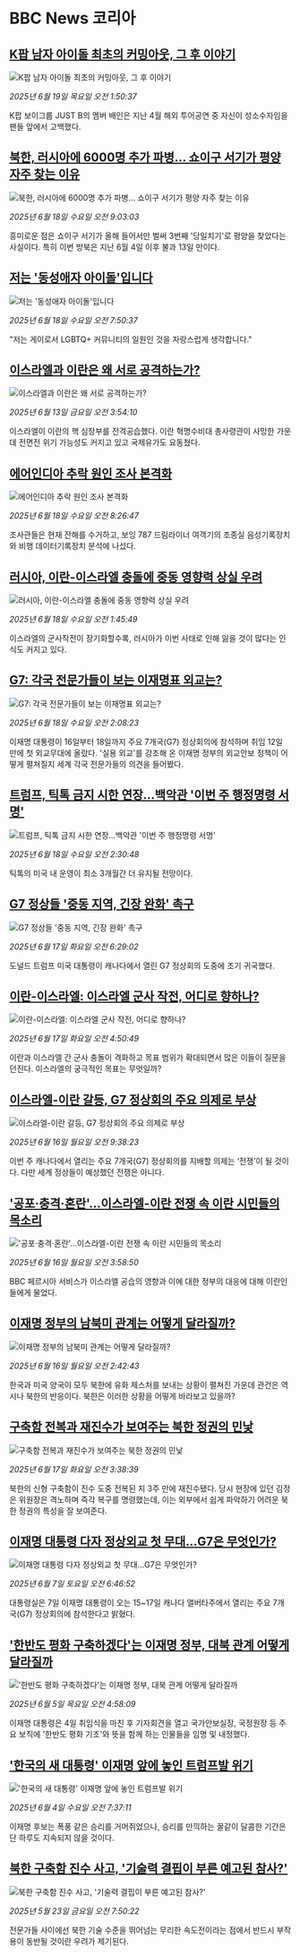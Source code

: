 # BBC News 코리아## [K팝 남자 아이돌 최초의 커밍아웃, 그 후 이야기](https://www.bbc.com/korean/articles/c15w3k1wgwko?at_campaign=githubrss)![K팝 남자 아이돌 최초의 커밍아웃, 그 후 이야기](https://ichef.bbci.co.uk/ace/standard/240/cpsprodpb/1a84/live/73e683c0-4caf-11f0-a466-d54f65b60deb.jpg)_2025년 6월 19일 목요일 오전 1:50:37_K팝 보이그룹 JUST B의 멤버 배인은 지난 4월 해외 투어공연 중 자신이 성소수자임을 팬들 앞에서 고백했다.## [북한, 러시아에 6000명 추가 파병… 쇼이구 서기가 평양 자주 찾는 이유 ](https://www.bbc.com/korean/articles/c20pjj93eg5o?at_campaign=githubrss)![북한, 러시아에 6000명 추가 파병… 쇼이구 서기가 평양 자주 찾는 이유 ](https://ichef.bbci.co.uk/ace/standard/240/cpsprodpb/5c08/live/de67d810-4c1f-11f0-8c47-237c2e4015f5.jpg)_2025년 6월 18일 수요일 오전 9:03:03_흥미로운 점은 쇼이구 서기가 올해 들어서만 벌써 3번째 '당일치기'로 평양을 찾았다는 사실이다. 특히 이번 방북은 지난  6월 4일 이후 불과 13일 만이다.## [저는 '동성애자 아이돌'입니다](https://www.bbc.com/korean/articles/cdr3l152z34o?at_campaign=githubrss)![저는 '동성애자 아이돌'입니다](https://ichef.bbci.co.uk/ace/standard/240/cpsprodpb/5399/live/ede7fb80-4c0b-11f0-8c47-237c2e4015f5.jpg)_2025년 6월 18일 수요일 오전 7:50:37_"저는 게이로서 LGBTQ+ 커뮤니티의 일원인 것을 자랑스럽게 생각합니다."## [이스라엘과 이란은 왜 서로 공격하는가?](https://www.bbc.com/korean/articles/c19d4082xn3o?at_campaign=githubrss)![이스라엘과 이란은 왜 서로 공격하는가?](https://ichef.bbci.co.uk/ace/standard/240/cpsprodpb/dcba/live/54ec0ea0-4808-11f0-84b6-6bf0f66205f1.jpg)_2025년 6월 13일 금요일 오전 3:54:10_이스라엘이 이란의 핵 심장부를 전격공습했다. 이란 혁명수비대 총사령관이 사망한 가운데 전면전 위기 가능성도 커지고 있고 국제유가도 요동쳤다.## [에어인디아 추락 원인 조사 본격화](https://www.bbc.com/korean/articles/cwyqlllrwvwo?at_campaign=githubrss)![에어인디아 추락 원인 조사 본격화](https://ichef.bbci.co.uk/ace/standard/240/cpsprodpb/f7c1/live/5a044570-4c1c-11f0-8c47-237c2e4015f5.jpg)_2025년 6월 18일 수요일 오전 8:26:47_조사관들은 현재 잔해를 수거하고, 보잉 787 드림라이너 여객기의 조종실 음성기록장치와 비행 데이터기록장치 분석에 나섰다.## [러시아, 이란-이스라엘 충돌에 중동 영향력 상실 우려](https://www.bbc.com/korean/articles/ce9xzlvjzj2o?at_campaign=githubrss)![러시아, 이란-이스라엘 충돌에 중동 영향력 상실 우려](https://ichef.bbci.co.uk/ace/standard/240/cpsprodpb/9fda/live/4b2ba1b0-4be5-11f0-86d5-3b52b53af158.jpg)_2025년 6월 18일 수요일 오전 1:45:49_이스라엘의 군사작전이 장기화할수록, 러시아가 이번 사태로 인해 잃을 것이 많다는 인식도 커지고 있다.## [G7: 각국 전문가들이 보는 이재명표 외교는?](https://www.bbc.com/korean/articles/cr5vnzmnv6jo?at_campaign=githubrss)![G7: 각국 전문가들이 보는 이재명표 외교는?](https://ichef.bbci.co.uk/ace/standard/240/cpsprodpb/e1d8/live/56f546a0-4bee-11f0-86d5-3b52b53af158.jpg)_2025년 6월 18일 수요일 오전 2:08:23_이재명 대통령이 16일부터 18일까지 주요 7개국(G7) 정상회의에 참석하며 취임 12일 만에 첫 외교무대에 올랐다. '실용 외교'를 강조해 온 이재명 정부의 외교안보 정책이 어떻게 펼쳐질지 세계 각국 전문가들의 의견을 들어봤다.## [트럼프, 틱톡 금지 시한 연장…백악관 '이번 주 행정명령 서명'](https://www.bbc.com/korean/articles/c70xjpy4lylo?at_campaign=githubrss)![트럼프, 틱톡 금지 시한 연장…백악관 '이번 주 행정명령 서명'](https://ichef.bbci.co.uk/ace/standard/240/cpsprodpb/0443/live/8a753420-4beb-11f0-86d5-3b52b53af158.jpg)_2025년 6월 18일 수요일 오전 2:30:48_틱톡의 미국 내 운영이 최소 3개월간 더 유지될 전망이다.## [G7 정상들 '중동 지역, 긴장 완화' 촉구](https://www.bbc.com/korean/articles/cj0m8ymqqzmo?at_campaign=githubrss)![G7 정상들 '중동 지역, 긴장 완화' 촉구](https://ichef.bbci.co.uk/ace/standard/240/cpsprodpb/2d30/live/4a2cee10-4b2f-11f0-8c47-237c2e4015f5.jpg)_2025년 6월 17일 화요일 오전 6:29:02_도널드 트럼프 미국 대통령이 캐나다에서 열린 G7 정상회의 도중에 조기 귀국했다.## [이란-이스라엘: 이스라엘 군사 작전, 어디로 향하나?](https://www.bbc.com/korean/articles/cdezyz60l7yo?at_campaign=githubrss)![이란-이스라엘: 이스라엘 군사 작전, 어디로 향하나?](https://ichef.bbci.co.uk/ace/standard/240/cpsprodpb/044c/live/26ebd6c0-4b37-11f0-a466-d54f65b60deb.png)_2025년 6월 17일 화요일 오전 4:50:49_이란과 이스라엘 간 군사 충돌이 격화하고 목표 범위가 확대되면서 많은 이들이 질문을 던진다. 이스라엘의 궁극적인 목표는 무엇일까?## [이스라엘-이란 갈등, G7 정상회의 주요 의제로 부상](https://www.bbc.com/korean/articles/cg5v5j333ndo?at_campaign=githubrss)![이스라엘-이란 갈등, G7 정상회의 주요 의제로 부상](https://ichef.bbci.co.uk/ace/standard/240/cpsprodpb/0f96/live/37432d50-4a94-11f0-9471-e380f647874e.jpg)_2025년 6월 16일 월요일 오전 9:38:23_이번 주 캐나다에서 열리는 주요 7개국(G7) 정상회의를 지배할 의제는 ‘전쟁’이 될 것이다. 다만 세계 정상들이 예상했던 전쟁은 아니다.## ['공포·충격·혼란'…이스라엘-이란 전쟁 속 이란 시민들의 목소리](https://www.bbc.com/korean/articles/c2kqky5kz0lo?at_campaign=githubrss)!['공포·충격·혼란'…이스라엘-이란 전쟁 속 이란 시민들의 목소리](https://ichef.bbci.co.uk/ace/standard/240/cpsprodpb/32a0/live/a5afe3a0-4a67-11f0-84b6-6bf0f66205f1.jpg)_2025년 6월 16일 월요일 오전 3:58:50_BBC 페르시아 서비스가 이스라엘 공습의 영향과 이에 대한 정부의 대응에 대해 이란인들에게 물었다.## [이재명 정부의 남북미 관계는 어떻게 달라질까? ](https://www.bbc.com/korean/articles/cx2q749xqe6o?at_campaign=githubrss)![이재명 정부의 남북미 관계는 어떻게 달라질까? ](https://ichef.bbci.co.uk/ace/standard/240/cpsprodpb/e69e/live/1fe74850-482b-11f0-bbaa-4bc03e0665b7.jpg)_2025년 6월 16일 월요일 오전 2:42:43_한국과 미국 양국이 모두 북한에 유화 제스처를 보내는 상황이 펼쳐진 가운데 관건은 역시나 북한의 반응이다. 북한은 이러한 상황을 어떻게 바라보고 있을까?## [구축함 전복과 재진수가 보여주는 북한 정권의 민낯](https://www.bbc.com/korean/articles/c04d9eng2pgo?at_campaign=githubrss)![구축함 전복과 재진수가 보여주는 북한 정권의 민낯](https://ichef.bbci.co.uk/ace/standard/240/cpsprodpb/4aab/live/f1009c20-4b19-11f0-8c47-237c2e4015f5.jpg)_2025년 6월 17일 화요일 오전 3:38:39_북한의 신형 구축함이 진수 도중 전복된 지 3주 만에 재진수됐다. 당시 현장에 있던 김정은 위원장은 격노하며 즉각 복구를 명령했는데, 이는 외부에서 쉽게 파악하기 어려운 북한 정권의 특성을 잘 보여준다.## [이재명 대통령 다자 정상외교 첫 무대…G7은 무엇인가?](https://www.bbc.com/korean/articles/c9wg27qle1zo?at_campaign=githubrss)![이재명 대통령 다자 정상외교 첫 무대…G7은 무엇인가?](https://ichef.bbci.co.uk/ace/standard/240/cpsprodpb/be61/live/3f2f4b20-4364-11f0-b6e6-4ddb91039da1.jpg)_2025년 6월 7일 토요일 오전 6:46:52_대통령실은 7일 이재명 대통령이 오는 15~17일 캐나다 앨버타주에서 열리는 주요 7개국(G7) 정상회의에 참석한다고 밝혔다.## ['한반도 평화 구축하겠다'는 이재명 정부, 대북 관계 어떻게 달라질까](https://www.bbc.com/korean/articles/cly3p815y2qo?at_campaign=githubrss)!['한반도 평화 구축하겠다'는 이재명 정부, 대북 관계 어떻게 달라질까](https://ichef.bbci.co.uk/ace/standard/240/cpsprodpb/9de3/live/8d90bfe0-41c2-11f0-bace-e1270fc31f5e.jpg)_2025년 6월 5일 목요일 오전 4:58:09_이재명 대통령은 4일 취임식을 마친 후 기자회견을 열고 국가안보실장, 국정원장 등 주요 보직에 '한반도 평화 기조'와 뜻을 함께 하는 인물들을 임명 및 내정했다.## ['한국의 새 대통령' 이재명 앞에 놓인 트럼프발 위기](https://www.bbc.com/korean/articles/cn8z9k15m48o?at_campaign=githubrss)!['한국의 새 대통령' 이재명 앞에 놓인 트럼프발 위기](https://ichef.bbci.co.uk/ace/standard/240/cpsprodpb/e856/live/895a0730-4116-11f0-bace-e1270fc31f5e.jpg)_2025년 6월 4일 수요일 오전 7:37:11_이재명 후보는 폭풍 같은 승리를 거머쥐었으나, 승리를 만끽하는 꿀같이 달콤한 기간은 단 하루도 지속되지 않을 것이다.## [북한 구축함 진수 사고, '기술력 결핍이 부른 예고된 참사?'](https://www.bbc.com/korean/articles/cwynkz72xdxo?at_campaign=githubrss)![북한 구축함 진수 사고, '기술력 결핍이 부른 예고된 참사?'](https://ichef.bbci.co.uk/ace/standard/240/cpsprodpb/22cb/live/279f4510-37ab-11f0-96c3-cf669419a2b0.jpg)_2025년 5월 23일 금요일 오전 7:50:22_전문가들 사이에선 북한 기술 수준을 뛰어넘는 무리한 속도전이라는 점에서 반드시 부작용이 동반될 것이란 우려가 제기된다.